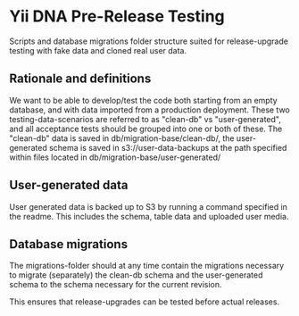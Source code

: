 Yii DNA Pre-Release Testing
===========================

Scripts and database migrations folder structure suited for release-upgrade testing with fake data and cloned real user data.

## Rationale and definitions

We want to be able to develop/test the code both starting from an empty database, and with data imported from a production deployment. These two testing-data-scenarios are referred to as "clean-db" vs "user-generated", and all acceptance tests should be grouped into one or both of these.
The "clean-db" data is saved in db/migration-base/clean-db/, the user-generated schema is saved in s3://user-data-backups at the path specified within files located in db/migration-base/user-generated/

## User-generated data
User generated data is backed up to S3 by running a command specified in the readme. This includes the schema, table data and uploaded user media.

## Database migrations
The migrations-folder should at any time contain the migrations necessary to migrate (separately) the clean-db schema and the user-generated schema to the schema necessary for the current revision.

This ensures that release-upgrades can be tested before actual releases.
